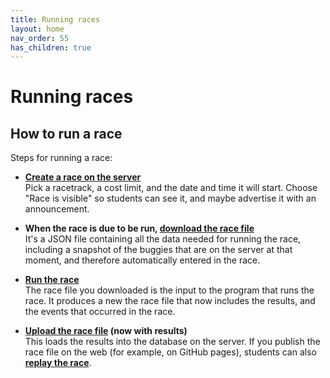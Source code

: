 ```yaml
---
title: Running races
layout: home
nav_order: 55
has_children: true
---
```


# Running races

## How to run a race

Steps for running a race:

* **[Create a race on the server](creating)**  
  Pick a racetrack, a cost limit, and the date and time it will start. Choose
  "Race is visible" so students can see it, and maybe advertise it with
  an announcement.

* **When the race is due to be run, [download the race file](downloading)**  
  It's a JSON file containing all the data needed for running the race,
  including a snapshot of the buggies that are on the server at that moment,
  and therefore automatically entered in the race.

* **[Run the race](running)**  
  The race file you downloaded is the input to the program that runs the race.
  It produces a new the race file that now includes the results, and the events
  that occurred in the race.

*  **[Upload the race file](uploading-results) (now with results)**  
  This loads the results into the database on the server. If you publish the
  race file on the web (for example, on GitHub pages), students can also
  **[replay the race](replaying)**.








